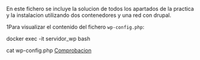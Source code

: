 En este fichero se incluye la solucion de todos los apartados de la practica y la instalacion utilizando dos contenedores y una red con drupal.

1Para visualizar el contenido del fichero `wp-config.php`:

docker exec -it servidor_wp bash 

cat wp-config.php
[Comprobacion](Imagenes/Servidor.wp.png)


